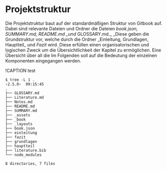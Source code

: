 # Projektstruktur

Die Projektstruktur baut auf der standardmäßigen Struktur von Gitbook auf. Dabei sind relevante Dateien und Ordner die Dateien _book.json, SUMMARY.md, README.md \_und_ GLOSSARY.md._ \_Diese geben die Grundstruktur vor, welche durch die Ordner \_Einleitung, Grundlagen, Hauptteil_ und _Fazit_ wird. Diese erfüllen einen organisatorischen und logischen Zweck um die Übersichtlichkeit der Kapitel zu ermöglichen. Eine Übersicht über all die  Im Folgenden soll auf die Bedeutung der einzelnen Komponenten  eingegangen werden.

!CAPTION test

```
$ tree -L 1 .                                                                                                                                                                     ‹2.5.0›  09:15:45
.
├── GLOSSARY.md
├── Literature.md
├── Notes.md
├── README.md
├── SUMMARY.md
├── _assets
├── _book
├── _layouts
├── book.json
├── einleitung
├── fazit
├── grundlagen
├── hauptteil
├── literature.bib
└── node_modules

8 directories, 7 files
```



